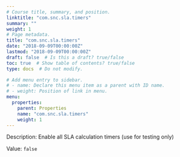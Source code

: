 ```yaml
---
# Course title, summary, and position.
linktitle: "com.snc.sla.timers"
summary: ""
weight: 1
# Page metadata.
title: "com.snc.sla.timers"
date: "2018-09-09T00:00:00Z"
lastmod: "2018-09-09T00:00:00Z"
draft: false  # Is this a draft? true/false
toc: true  # Show table of contents? true/false
type: docs  # Do not modify.

# Add menu entry to sidebar.
# - name: Declare this menu item as a parent with ID name.
# - weight: Position of link in menu.
menu:
  properties:
    parent: Properties
    name: "com.snc.sla.timers"
    weight: 1
---
```


Description: Enable all SLA calculation timers (use for testing only)


Value: `false`